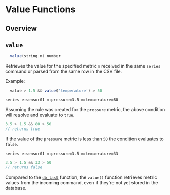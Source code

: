 # Value Functions

## Overview

## `value`

```java
  value(string m) number
```

Retrieves the value for the specified metric `m` received in the same `series` command or parsed from the same row in the CSV file.

Example:

```javascript
  value > 1.5 && value('temperature') > 50
```

```ls
series e:sensor01 m:pressure=3.5 m:temperature=80
```

Assuming the rule was created for the `pressure` metric, the above condition will resolve and evaluate to `true`.

```javascript
3.5 > 1.5 && 80 > 50
// returns true
```

If the value of the `pressure` metric is less than `50` the condition evaluates to `false`.

```ls
series e:sensor01 m:pressure=3.5 m:temperature=33
```

```javascript
3.5 > 1.5 && 33 > 50
// returns false
```

Compared to the [`db_last`](functions-series.md) function, the `value()` function retrieves metric values from the incoming command, even if they're not yet stored in the database.
